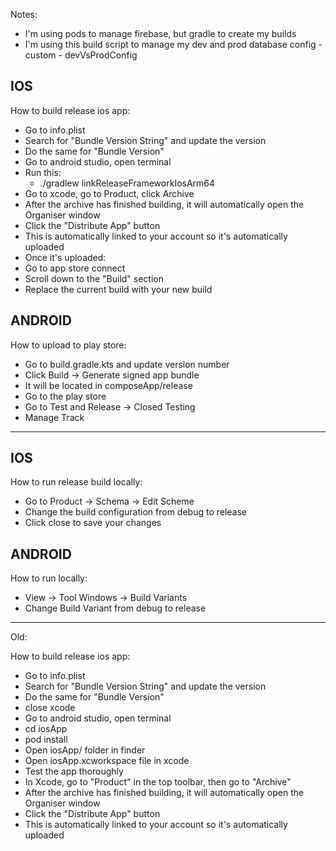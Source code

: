 Notes:
- I'm using pods to manage firebase, but gradle to create my builds
- I'm using this build script to manage my dev and prod database config - custom - devVsProdConfig

IOS
----
How to build release ios app:
- Go to info.plist
- Search for "Bundle Version String" and update the version
- Do the same for "Bundle Version"
- Go to android studio, open terminal
- Run this: 
  - ./gradlew linkReleaseFrameworkIosArm64
- Go to xcode, go to Product, click Archive
- After the archive has finished building, it will automatically open the Organiser window
- Click the "Distribute App" button
- This is automatically linked to your account so it's automatically uploaded
- Once it's uploaded:
- Go to app store connect
- Scroll down to the "Build" section
- Replace the current build with your new build 

ANDROID
-------
How to upload to play store:
- Go to build.gradle.kts and update version number
- Click Build -> Generate signed app bundle
- It will be located in composeApp/release
- Go to the play store
- Go to Test and Release -> Closed Testing
- Manage Track
--------------------

IOS
----
How to run release build locally: 
- Go to Product -> Schema -> Edit Scheme
- Change the build configuration from debug to release
- Click close to save your changes

ANDROID
-------
How to run locally: 
- View -> Tool Windows -> Build Variants
- Change Build Variant from debug to release


----------------- 

Old:

How to build release ios app: 
- Go to info.plist
- Search for "Bundle Version String" and update the version
- Do the same for "Bundle Version"
- close xcode
- Go to android studio, open terminal
- cd iosApp
- pod install 
- Open iosApp/ folder in finder 
- Open iosApp.xcworkspace file in xcode 
- Test the app thoroughly
- In Xcode, go to "Product" in the top toolbar, then go to "Archive"
- After the archive has finished building, it will automatically open the Organiser window 
- Click the "Distribute App" button
- This is automatically linked to your account so it's automatically uploaded 